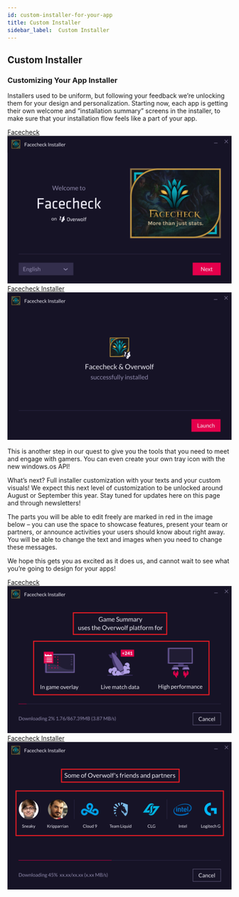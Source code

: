 ```yaml
---
id: custom-installer-for-your-app
title: Custom Installer
sidebar_label:  Custom Installer
---
```


## Custom Installer

### Customizing Your App Installer
Installers used to be uniform, but following your feedback we’re unlocking them for your design and personalization. Starting now, each app is getting their own welcome and “installation summary” screens in the installer, to make sure that your installation flow feels like a part of your app.

<div class="box" data-slick='{"slidesToShow": 2}'>
  <a data-fancybox="gallery" data-caption="Facecheck" href="../assets/custom-installer/Image 1.png">
    Facecheck
    <span class="thumb">
      <img src="../assets/custom-installer/Image 1.png" alt="Facecheck">
    </span>
  </a>
  <a data-fancybox="gallery" data-caption="Facecheck Installer" href="../assets/custom-installer/Image 2.png">
    Facecheck Installer
    <span class="thumb">
      <img src="../assets/custom-installer/Image 2.png" alt="Facecheck Installer">
    </span>
  </a>
</div>

This is another step in our quest to give you the tools that you need to meet and engage with gamers. You can even create your own tray icon with the new windows.os API!

What’s next? Full installer customization with your texts and your custom visuals! We expect this next level of customization to be unlocked around August or September this year.
Stay tuned for updates here on this page and through newsletters!

The parts you will be able to edit freely are marked in red in the image below – you can use the space to showcase features, present your team or partners, or announce activities your users should know about right away. You will be able to change the text and images when you need to change these messages.

We hope this gets you as excited as it does us, and cannot wait to see what you’re going to design for your apps!

<div class="box" data-slick='{"slidesToShow": 2}'>
  <a data-fancybox="gallery" data-caption="Facecheck" href="../assets/custom-installer/image 3.png">
    Facecheck
    <span class="thumb">
      <img src="../assets/custom-installer/image 3.png" alt="Facecheck">
    </span>
  </a>
  <a data-fancybox="gallery" data-caption="Facecheck Installer" href="../assets/custom-installer/image 4.png">
    Facecheck Installer
    <span class="thumb">
      <img src="../assets/custom-installer/image 4.png" alt="Facecheck Installer">
    </span>
  </a>
</div>
